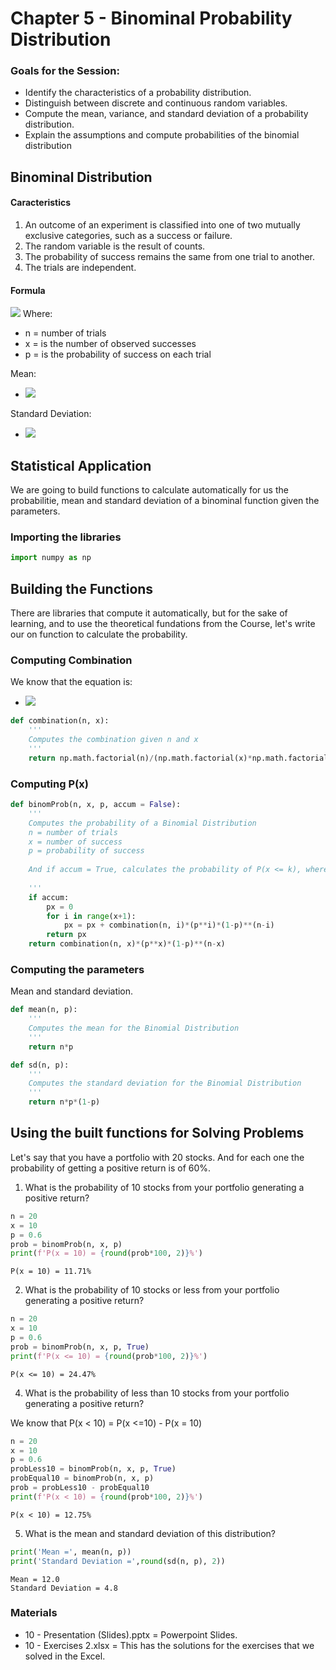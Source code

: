 # Chapter 5 - Binominal Probability Distribution

### Goals for the Session:
+ Identify the characteristics of a probability distribution.
+ Distinguish between discrete and continuous random variables.
+ Compute the mean, variance, and standard deviation of a probability distribution.
+ Explain the assumptions and compute probabilities of the binomial distribution

## Binominal Distribution

#### Caracteristics
1. An outcome of an experiment is classified into one of two mutually exclusive categories, such as a success or failure.  
2. The random variable is the result of counts. 
3. The probability of success remains the same from one trial to another.
4. The trials are independent. 

#### Formula

<img src="https://render.githubusercontent.com/render/math?math=P(x) = \binom{n}{x}p^x(1-p)^{n-x}">
Where:

+ n = number of trials 
+ x = is the number of observed successes 
+ p = is the probability of success on each trial 

Mean:
+ <img src="https://render.githubusercontent.com/render/math?math=\mu = np">
Standard Deviation:
+ <img src="https://render.githubusercontent.com/render/math?math=\sigma = np(1-p)">

## Statistical Application
We are going to build functions to calculate automatically for us the probabilitie, mean and standard deviation of a binominal function given the parameters.

### Importing the libraries


```python
import numpy as np
```

## Building the Functions

There are libraries that compute it automatically, but for the sake of learning, and to use the theoretical fundations from the Course, let's write our on function to calculate the probability.

### Computing Combination

We know that the equation is:
+ <img src="https://render.githubusercontent.com/render/math?math=nCx = \binom{n}{x} = \frac{n!}{x!(n-x)!}">

```python
def combination(n, x):
    '''
    Computes the combination given n and x
    '''
    return np.math.factorial(n)/(np.math.factorial(x)*np.math.factorial(n-x))
```

### Computing P(x)


```python
def binomProb(n, x, p, accum = False):
    ''' 
    Computes the probability of a Binomial Distribution
    n = number of trials
    x = number of success
    p = probability of success
    
    And if accum = True, calculates the probability of P(x <= k), where k <= n and is a integer
    
    '''
    if accum:
        px = 0
        for i in range(x+1):
            px = px + combination(n, i)*(p**i)*(1-p)**(n-i)
        return px
    return combination(n, x)*(p**x)*(1-p)**(n-x)
```

### Computing the parameters 
Mean and standard deviation.


```python
def mean(n, p):
    '''
    Computes the mean for the Binomial Distribution
    '''
    return n*p

def sd(n, p):
    '''
    Computes the standard deviation for the Binomial Distribution
    '''
    return n*p*(1-p)
```

## Using the built functions for Solving Problems

Let's say that you have a portfolio with 20 stocks. And for each one the probability of getting a positive return is of 60%. <br>

1. What is the probability of 10 stocks from your portfolio generating a positive return?


```python
n = 20
x = 10
p = 0.6
prob = binomProb(n, x, p)
print(f'P(x = 10) = {round(prob*100, 2)}%')
```

    P(x = 10) = 11.71%
    

2. What is the probability of 10 stocks or less from your portfolio generating a positive return?


```python
n = 20
x = 10
p = 0.6
prob = binomProb(n, x, p, True)
print(f'P(x <= 10) = {round(prob*100, 2)}%')
```

    P(x <= 10) = 24.47%
    

4. What is the probability of less than 10 stocks from your portfolio generating a positive return?

We know that P(x < 10) = P(x <=10) - P(x = 10)


```python
n = 20
x = 10
p = 0.6
probLess10 = binomProb(n, x, p, True)
probEqual10 = binomProb(n, x, p)
prob = probLess10 - probEqual10
print(f'P(x < 10) = {round(prob*100, 2)}%')
```

    P(x < 10) = 12.75%
    

5. What is the mean and standard deviation of this distribution?


```python
print('Mean =', mean(n, p))
print('Standard Deviation =',round(sd(n, p), 2))
```

    Mean = 12.0
    Standard Deviation = 4.8
    

### Materials
+ 10 - Presentation (Slides).pptx = Powerpoint Slides.
+ 10 - Exercises 2.xlsx = This has the solutions for the exercises that we solved in the Excel.


```python

```
